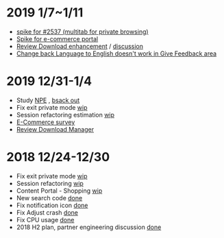 # 2019 1/7~1/11
- [spike for #2537 (multitab for private browsing)](https://github.com/mozilla-tw/Rocket/issues/3008#issuecomment-453017344)
- [Spike for e-commerce portal](https://github.com/mozilla-tw/Rocket/issues/3034#issuecomment-453016571)
- [Review Download enhancement](https://github.com/mozilla-tw/Rocket/pull/3021) / [discussion](https://github.com/mozilla-tw/Rocket/pull/3059)
- [Change back Language to English doesn't work in Give Feedback area](https://github.com/mozilla-tw/Rocket/issues/2794)

# 2019 12/31-1/4
- Study [NPE](https://github.com/mozilla-tw/Rocket/issues/3042#issuecomment-450817911) , [bsack out](https://github.com/mozilla-tw/Rocket/pull/3046)
- Fix exit private mode [wip](https://github.com/mozilla-tw/Rocket/pull/3020)
- Session refactoring estimation [wip](https://github.com/mozilla-tw/Rocket/issues/3034#issuecomment-450548131)
- [E-Commerce survey](https://github.com/mozilla-tw/Rocket/issues/3034#issuecomment-450771970)
- [Review Download Manager](https://github.com/mozilla-tw/Rocket/pull/3021)

# 2018 12/24-12/30
- Fix exit private mode [wip](https://github.com/mozilla-tw/Rocket/pull/3020)
- Session refactoring [wip](https://github.com/mozilla-tw/Rocket/issues/3034#issuecomment-450548131)
- Content Portal - Shopping [wip](https://github.com/mozilla-tw/Rocket/issues/3034#issuecomment-450771970)
- New search code [done](https://github.com/mozilla-tw/Rocket/pull/3002)
- Fix notification icon [done](https://github.com/mozilla-tw/Rocket/pull/3027)
- Fix Adjust crash [done](https://github.com/mozilla-tw/Rocket/pull/3025)
- Fix CPU usage [done](https://github.com/mozilla-tw/Rocket/pull/3001)
- 2018 H2 plan, partner engineering discussion [done](https://docs.google.com/document/d/1XAR3QhECRsT68rpjOfxUwbnK1L6FkKHwLMzEl0qaB_g/edit)
